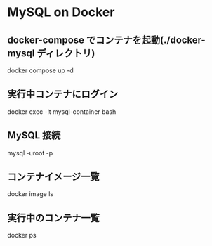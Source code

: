 # MySQL on Docker

## docker-compose でコンテナを起動(./docker-mysql ディレクトリ)

docker compose up -d

## 実行中コンテナにログイン

docker exec -it mysql-container bash

## MySQL 接続

mysql -uroot -p

## コンテナイメージ一覧

docker image ls

## 実行中のコンテナ一覧

docker ps
